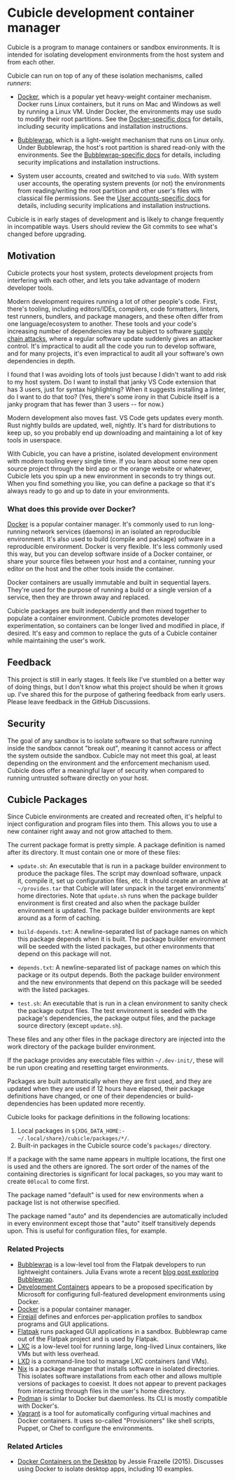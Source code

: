 # Cubicle development container manager

Cubicle is a program to manage containers or sandbox environments. It is
intended for isolating development environments from the host system and from
each other.

Cubicle can run on top of any of these isolation mechanisms, called _runners_:

- [Docker](<https://en.wikipedia.org/wiki/Docker_(software)>), which is a
  popular yet heavy-weight container mechanism. Docker runs Linux containers,
  but it runs on Mac and Windows as well by running a Linux VM. Under Docker,
  the environments may use sudo to modify their root partitions. See the
  [Docker-specific docs](docs/Docker.md) for details, including security
  implications and installation instructions.

- [Bubblewrap](https://github.com/containers/bubblewrap), which is a
  light-weight mechanism that runs on Linux only. Under Bubblewrap, the host's
  root partition is shared read-only with the environments. See the
  [Bubblewrap-specific docs](docs/Bubblewrap.md) for details, including
  security implications and installation instructions.

- System user accounts, created and switched to via `sudo`. With system user
  accounts, the operating system prevents (or not) the environments from
  reading/writing the root partition and other user's files with classical file
  permissions. See the [User accounts-specific docs](docs/User.md) for details,
  including security implications and installation instructions.

Cubicle is in early stages of development and is likely to change frequently in
incompatible ways. Users should review the Git commits to see what's changed
before upgrading.

## Motivation

Cubicle protects your host system, protects development projects from
interfering with each other, and lets you take advantage of modern developer
tools.

Modern development requires running a lot of other people's code. First,
there's tooling, including editors/IDEs, compilers, code formatters, linters,
test runners, bundlers, and package managers, and these often differ from one
language/ecosystem to another. These tools and your code's increasing number of
dependencies may be subject to software [supply chain
attacks](https://en.wikipedia.org/wiki/Supply_chain_attack), where a regular
software update suddenly gives an attacker control. It's impractical to audit
all the code you run to develop software, and for many projects, it's even
impractical to audit all your software's own dependencies in depth.

I found that I was avoiding lots of tools just because I didn't want to add
risk to my host system. Do I want to install that janky VS Code extension that
has 3 users, just for syntax highlighting? When it suggests installing a
linter, do I want to do that too? (Yes, there's some irony in that Cubicle
itself is a janky program that has fewer than 3 users -- for now.)

Modern development also moves fast. VS Code gets updates every month. Rust
nightly builds are updated, well, nightly. It's hard for distributions to keep
up, so you probably end up downloading and maintaining a lot of key tools in
userspace.

With Cubicle, you can have a pristine, isolated development environment with
modern tooling every single time. If you learn about some new open source
project through the bird app or the orange website or whatever, Cubicle lets
you spin up a new environment in seconds to try things out. When you find
something you like, you can define a package so that it's always ready to go
and up to date in your environments.

### What does this provide over Docker?

[Docker](<https://en.wikipedia.org/wiki/Docker_(software)>) is a popular
container manager. It's commonly used to run long-running network services
(daemons) in an isolated an reproducible environment. It's also used to build
(compile and package) software in a reproducible environment. Docker is very
flexible. It's less commonly used this way, but you can develop software inside
of a Docker container, or share your source files between your host and a
container, running your editor on the host and the other tools inside the
container.

Docker containers are usually immutable and built in sequential layers. They're
used for the purpose of running a build or a single version of a service, then
they are thrown away and replaced.

Cubicle packages are built independently and then mixed together to populate a
container environment. Cubicle promotes developer experimentation, so
containers can be longer lived and modified in place, if desired. It's easy and
common to replace the guts of a Cubicle container while maintaining the user's
work.

## Feedback

This project is still in early stages. It feels like I've stumbled on a better
way of doing things, but I don't know what this project should be when it grows
up. I've shared this for the purpose of gathering feedback from early users.
Please leave feedback in the GitHub Discussions.

## Security

The goal of any sandbox is to isolate software so that software running inside
the sandbox cannot "break out", meaning it cannot access or affect the system
outside the sandbox. Cubicle may not meet this goal, at least depending on the
environment and the enforcement mechanism used. Cubicle does offer a meaningful
layer of security when compared to running untrusted software directly on your
host.

## Cubicle Packages

Since Cubicle environments are created and recreated often, it's helpful to
inject configuration and program files into them. This allows you to use a
new container right away and not grow attached to them.

The current package format is pretty simple. A package definition is named
after its directory. It must contain one or more of these files:

- `update.sh`: An executable that is run in a package builder environment to
  produce the package files. The script may download software, unpack it,
  compile it, set up configuration files, etc. It should create an archive at
  `~/provides.tar` that Cubicle will later unpack in the target environments'
  home directories. Note that `update.sh` runs when the package builder
  environment is first created and also when the package builder environment is
  updated. The package builder environments are kept around as a form of
  caching.

- `build-depends.txt`: A newline-separated list of package names on which this
  package depends when it is built. The package builder environment will be
  seeded with the listed packages, but other environments that depend on this
  package will not.

- `depends.txt`: A newline-separated list of package names on which this
  package or its output depends. Both the package builder environment and the
  new environments that depend on this package will be seeded with the listed
  packages.

- `test.sh`: An executable that is run in a clean environment to sanity check
  the package output files. The test environment is seeded with the package's
  dependencies, the package output files, and the package source directory
  (except `update.sh`).

These files and any other files in the package directory are injected into the
work directory of the package builder environment.

If the package provides any executable files within `~/.dev-init/`, these will
be run upon creating and resetting target environments.

Packages are built automatically when they are first used, and they are updated
when they are used if 12 hours have elapsed, their package definitions have
changed, or one of their dependencies or build-dependencies has been updated
more recently.

Cubicle looks for package definitions in the following locations:

1. Local packages in `${XDG_DATA_HOME:-~/.local/share}/cubicle/packages/*/`.
2. Built-in packages in the Cubicle source code's `packages/` directory.

If a package with the same name appears in multiple locations, the first one is
used and the others are ignored. The sort order of the names of the containing
directories is significant for local packages, so you may want to create
`00local` to come first.

The package named "default" is used for new environments when a package list is
not otherwise specified.

The package named "auto" and its dependencies are automatically included in
every environment except those that "auto" itself transitively depends upon.
This is useful for configuration files, for example.

### Related Projects

- [Bubblewrap](https://github.com/containers/bubblewrap) is a low-level tool
  from the Flatpak developers to run lightweight containers. Julia Evans wrote a
  recent
  [blog post exploring Bubblewrap](https://jvns.ca/blog/2022/06/28/some-notes-on-bubblewrap/).
- [Development Containers](https://containers.dev/) appears to be a proposed
  specification by Microsoft for configuring full-featured development
  environments using Docker.
- [Docker](<https://en.wikipedia.org/wiki/Docker_(software)>) is a popular
  container manager.
- [Firejail](https://github.com/netblue30/firejail) defines and enforces
  per-application profiles to sandbox programs and GUI applications.
- [Flatpak](https://en.wikipedia.org/wiki/Flatpak) runs packaged GUI
  applications in a sandbox. Bubblewrap came out of the Flatpak project and is
  used by Flatpak.
- [LXC](https://linuxcontainers.org/lxc/introduction/) is a low-level tool for
  running large, long-lived Linux containers, like VMs but with less overhead.
- [LXD](https://linuxcontainers.org/lxd/introduction/) is a command-line tool
  to manage LXC containers (and VMs).
- [Nix](<https://en.wikipedia.org/wiki/Nix_(package_manager)>) is a package
  manager that installs software in isolated directories. This isolates
  software installations from each other and allows multiple versions of
  packages to coexist. It does not appear to prevent packages from interacting
  through files in the user's home directory.
- [Podman](https://github.com/containers/podman) is simlar to Docker but
  daemonless. Its CLI is mostly compatible with Docker's.
- [Vagrant](https://www.vagrantup.com/) is a tool for automatically configuring
  virtual machines and Docker containers. It uses so-called "Provisioners" like
  shell scripts, Puppet, or Chef to configure the environments.

### Related Articles

- [Docker Containers on the Desktop](https://blog.jessfraz.com/post/docker-containers-on-the-desktop/)
  by Jessie Frazelle (2015). Discusses using Docker to isolate desktop apps,
  including 10 examples.
